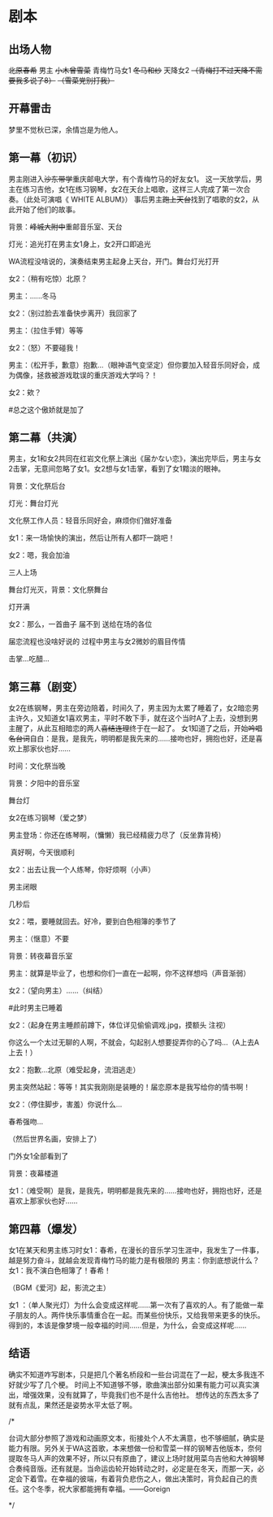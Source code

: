 # 剧本

## 出场人物

~~北原春希~~ 男主
~~小木曾雪菜~~ 青梅竹马女1
~~冬马和纱~~ 天降女2
~~（青梅打不过天降不需要我多说了8）~~ ~~（雪菜党别打我）~~

## 开幕雷击

梦里不觉秋已深，余情岂是为他人。

## 第一幕（初识）

男主刚进入~~沙东带学~~重庆邮电大学，有个青梅竹马的好友女1。
这一天放学后，男主在练习吉他，女1在练习钢琴，女2在天台上唱歌，这样三人完成了第一次合奏。（此处可演唱《 WHITE ALBUM》）
事后男主~~跑上天台~~找到了唱歌的女2，从此开始了他们的故事。



背景：~~峰城大附中~~重邮音乐室、天台

灯光：追光打在男主女1身上，女2开口即追光

WA流程没啥说的，演奏结束男主起身上天台，开门。舞台灯光打开

女2：（稍有吃惊）北原？

男主：......冬马

女2：（别过脸去准备快步离开）我回家了

男主：（拉住手臂）等等

女2：（怒）不要碰我！

男主：（松开手，歉意）抱歉...（眼神语气变坚定）但你要加入轻音乐同好会，成为偶像，拯救被游戏耽误的重庆游戏大学吗？！

女2：欸？

#总之这个傲娇就是加了

## 第二幕（共演）

男主，女1和女2共同在红岩文化祭上演出《届かない恋》，演出完毕后，男主与女2击掌，无意间忽略了女1。女2想与女1击掌，看到了女1黯淡的眼神。



背景：文化祭后台

灯光：舞台灯光

文化祭工作人员：轻音乐同好会，麻烦你们做好准备

女1：来一场愉快的演出，然后让所有人都吓一跳吧！

女2：嗯，我会加油

三人上场

舞台灯光灭，背景：文化祭舞台

灯开满

女2：那么，一首曲子 届不到 送给在场的各位

届恋流程也没啥好说的  过程中男主与女2微妙的眉目传情

击掌...吃醋...



## 第三幕（剧变）

女2在练钢琴，男主在旁边陪着，时间久了，男主因为太累了睡着了，女2暗恋男主许久，又知道女1喜欢男主，平时不敢下手，就在这个当时A了上去，没想到男主醒了，从此互相暗恋的两人~~喜结连理~~终于在一起了。
女1知道了之后，开始~~吟唱名台词~~自白：是我，是我先，明明都是我先来的……接吻也好，拥抱也好，还是喜欢上那家伙也好……



时间：文化祭当晚

背景：夕阳中的音乐室

舞台灯

女2在练习钢琴（爱之梦）

男主登场：你还在练琴啊，（慵懒）我已经精疲力尽了（反坐靠背椅）

​					真好啊，今天很顺利

女2：出去让我一个人练琴，你好烦啊（小声）

男主闭眼

几秒后

女2：喂，要睡就回去。好冷，要到白色相簿的季节了

男主：（惬意）不要 

背景：转夜幕音乐室

男主：就算是毕业了，也想和你们一直在一起啊，你不这样想吗（声音渐弱）

女2：（望向男主）......（纠结）

#此时男主已睡着

女2：（起身在男主睡颜前蹲下，体位详见偷偷调戏.jpg，摸额头 注视）

​			你这么一个太过无聊的人啊，不就会，勾起别人想要捉弄你的心了吗...（A上去A上去！）

女2：抱歉...北原（难受起身，流泪逃走）

男主突然站起：等等！其实我刚刚是装睡的！届恋原本是我写给你的情书啊！

女2：（停住脚步，害羞）你说什么...

春希强吻...

（然后世界名画，安排上了）

门外女1全部看到了

背景：夜幕楼道

女1：（难受啊）是我，是我先，明明都是我先来的……接吻也好，拥抱也好，还是喜欢上那家伙也好……



## 第四幕（爆发）

女1在某天和男主练习时女1：春希，在漫长的音乐学习生涯中，我发生了一件事，越是努力奋斗，就越会发现青梅竹马的能力是有极限的
男主：你到底想说什么？
女1：我不演白色相簿了！春希！

（BGM《爱河》起，影流之主）

女1 ：（单人聚光灯）为什么会变成这样呢……第一次有了喜欢的人。有了能做一辈子朋友的人。两件快乐事情重合在一起。而某些份快乐，又给我带来更多的快乐。得到的，本该是像梦境一般幸福的时间……但是，为什么，会变成这样呢……

## 结语

确实不知道咋写剧本，只是把几个著名桥段和一些台词混在了一起，梗太多我连不好就少写了几个梗。
时间上不知道够不够，歌曲演出部分如果有能力可以真实演出，增强效果，没有就算了，毕竟我们也不是什么吉他社。
想传达的东西太多了就有点乱，果然还是姿势水平太低了啊。



/*

台词大部分参照了游戏和动画原文本，衔接处个人不太满意，也不够细腻，确实是能力有限。另外关于WA这首歌，本来想做一份和雪菜一样的钢琴吉他版本，奈何提取冬马人声的效果不好，所以只有原曲了，建议上场时就用菜鸟吉他和大神钢琴合奏纯音版。还有就是。当命运齿轮开始转动之时，必定是在冬天，而那一天，必定会下着雪。在幸福的彼端，有着背负悲伤之人，做出决策时，背负起自己的责任。这个冬季，祝大家都能拥有幸福。——Goreign

*/



